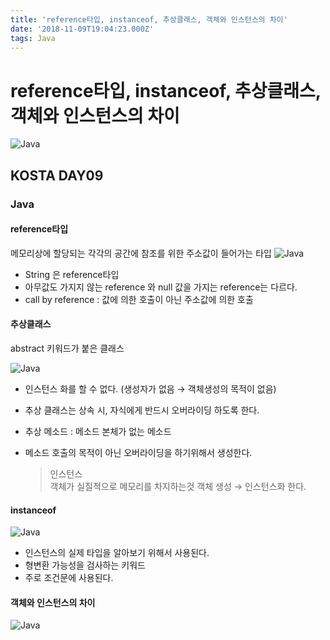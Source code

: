 ```yaml
---
title: 'reference타입, instanceof, 추상클래스, 객체와 인스턴스의 차이'
date: '2018-11-09T19:04:23.000Z'
tags: Java
---
```


# reference타입, instanceof, 추상클래스, 객체와 인스턴스의 차이

![Java](../../.gitbook/assets/javaimage.png)

## KOSTA DAY09

### Java

#### reference타입

메모리상에 할당되는 각각의 공간에 참조를 위한 주소값이 들어가는 타입 ![Java](../../.gitbook/assets/java09-01.png)

* String 은 reference타입
* 아무값도 가지지 않는 reference 와 null 값을 가지는 reference는 다르다.
* call by reference : 값에 의한 호출이 아닌 주소값에 의한 호출

#### 추상클래스

abstract 키워드가 붙은 클래스

![Java](../../.gitbook/assets/java09-02.png)

* 인스턴스 화를 할 수 없다. \(생성자가 없음 → 객체생성의 목적이 없음\)
* 추상 클래스는 상속 시, 자식에게 반드시 오버라이딩 하도록 한다.
* 추상 메소드 : 메소드 본체가 없는 메소드 
* 메소드 호출의 목적이 아닌 오버라이딩을 하기위해서 생성한다.

  > 인스턴스  
  > 객체가 실질적으로 메모리를 차지하는것 객체 생성 → 인스턴스화 한다.

#### instanceof

![Java](../../.gitbook/assets/java09-03.png)

* 인스턴스의 실제 타입을 알아보기 위해서 사용된다.
* 형변환 가능성을 검사하는 키워드
* 주로 조건문에 사용된다.

#### 객체와 인스턴스의 차이

![Java](../../.gitbook/assets/java09-04.png)

